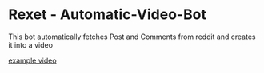 # Rexet - Automatic-Video-Bot

This bot automatically fetches Post and Comments from reddit and creates it into a video

[example video](https://youtube.com/shorts/9yEJNlrG2tw?feature=share)